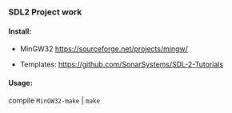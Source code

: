 ### SDL2 Project work

#### Install:

- MinGW32 https://sourceforge.net/projects/mingw/

- Templates: https://github.com/SonarSystems/SDL-2-Tutorials

#### Usage:

compile `MinGW32-make` | `make`
